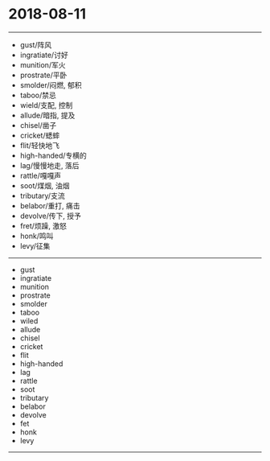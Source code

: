 # 2018-08-11

---

- gust/阵风
- ingratiate/讨好
- munition/军火
- prostrate/平卧
- smolder/闷燃, 郁积
- taboo/禁忌
- wield/支配, 控制
- allude/暗指, 提及
- chisel/凿子
- cricket/蟋蟀
- flit/轻快地飞
- high-handed/专横的
- lag/慢慢地走, 落后
- rattle/嘎嘎声
- soot/煤烟, 油烟
- tributary/支流
- belabor/重打, 痛击
- devolve/传下, 授予
- fret/烦躁, 激怒
- honk/鸣叫
- levy/征集

---

- gust
- ingratiate
- munition
- prostrate
- smolder
- taboo
- wiled
- allude
- chisel
- cricket
- flit
- high-handed
- lag
- rattle
- soot
- tributary
- belabor
- devolve
- fet
- honk
- levy

---
